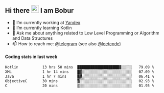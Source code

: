 ## Hi there <img src="https://media.giphy.com/media/hvRJCLFzcasrR4ia7z/giphy.gif" width="25px" height="25px"> I am Bobur

- :briefcase: I’m currently working at [Yandex](https://yandex.ru/)
- :seedling: I’m currently learning Kotlin
- :speech_balloon: Ask me about anything related to Low Level Programming or Algorithm and Data Structures
- :mailbox: How to reach me: [@telegram](https://t.me/octoant) (see also [@leetcode](https://leetcode.com/octoant/))    

#### Coding stats in last week

<!--START_SECTION:waka-->

```txt
Kotlin           13 hrs 50 mins  ███████████████████▓░░░░░   79.09 %
XML              1 hr 14 mins    █▓░░░░░░░░░░░░░░░░░░░░░░░   07.09 %
Java             1 hr 7 mins     █▓░░░░░░░░░░░░░░░░░░░░░░░   06.41 %
ObjectiveC       30 mins         ▓░░░░░░░░░░░░░░░░░░░░░░░░   02.93 %
C                20 mins         ▒░░░░░░░░░░░░░░░░░░░░░░░░   01.95 %
```

<!--END_SECTION:waka-->

